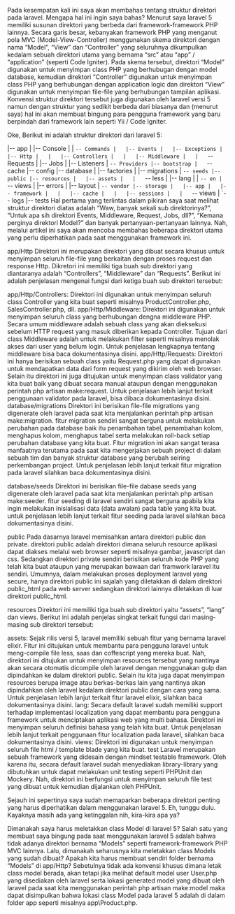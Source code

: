 Pada kesempatan kali ini saya akan membahas tentang struktur direktori pada laravel. Mengapa hal ini ingin saya bahas? Menurut saya laravel 5 memiliki susunan direktori yang berbeda dari framework-framework PHP lainnya. Secara garis besar, kebanyakan framework PHP yang menganut pola MVC (Model-View-Controller) menggunakan skema direktori dengan nama “Model”, “View” dan “Controller” yang seluruhnya dikumpulkan kedalam sebuah direktori utama yang bernama “src” atau “app” / “application” (seperti Code Igniter). Pada skema tersebut, direktori “Model” digunakan untuk menyimpan class PHP yang berhubugan dengan model database, kemudian direktori “Controller” digunakan untuk menyimpan class PHP yang berhubungan dengan application logic dan direktori “View” digunakan untuk menyimpan file-file yang berhubungan tampilan aplikasi. Konvensi struktur direktori tersebut juga digunakan oleh laravel versi 5 namun dengan struktur yang sedikit berbeda dari biasanya dan (menurut saya) hal ini akan membuat bingung para pengguna framework yang baru berpindah dari framework lain seperti Yii / Code Igniter.

Oke, Berikut ini adalah struktur direktori dari laravel 5:

|-- app
|   |-- Console
|   |   `-- Commands
|   |-- Events
|   |-- Exceptions
|   |-- Http
|   |   |-- Controllers
|   |   |-- Middleware
|   |   `-- Requests
|   |-- Jobs
|   |-- Listeners
|   `-- Providers
|-- bootstrap
|   `-- cache
|-- config
|-- database
|   |-- factories
|   |-- migrations
|   `-- seeds
|-- public
|-- resources
|   |-- assets
|   |   `-- less
|   |-- lang
|   |   `-- en
|   `-- views
|       |-- errors
|       |-- layout
|       `-- vendor
|-- storage
|   |-- app
|   |-- framework
|   |   |-- cache
|   |   |-- sessions
|   |   `-- views
|   `-- logs
|-- tests
Hal pertama yang terlintas dalam pikiran saya saat melihat struktur direktori diatas adalah “Waw, banyak sekali sub direktorinya?”, “Untuk apa sih direktori Events, Middleware, Request, Jobs, dll?”, “Kemana perginya direktori Model?” dan banyak pertanyaan-pertanyaan lainnya. Nah, melalui artikel ini saya akan mencoba membahas beberapa direktori utama yang perlu diperhatikan pada saat menggunakan framework ini.

app/Http
Direktori ini merupakan direktori yang dibuat secara khusus untuk menyimpan seluruh file-file yang berkaitan dengan proses request dan response Http. Dikretori ini memiliki tiga buah sub direktori yang diantaranya adalah “Controllers”, “Middleware” dan “Requests”. Berikut ini adalah penjelasan mengenai fungsi dari ketiga buah sub direktori tersebut:

app/Http/Controllers: Direktori ini digunakan untuk menyimpan seluruh class Controller yang kita buat seperti misalnya ProductController.php, SalesController.php, dll.
app/Http/Middleware: Direktori ini digunakan untuk menyimpan seluruh class yang berhubungan dengna middleware PHP. Secara umum middleware adalah sebuah class yang akan dieksekusi sebelum HTTP request yang masuk diberikan kepada Controller. Tujuan dari class Middleware adalah untuk melakukan filter seperti misalnya menolak akses dari user yang belum login. Untuk penjelasan lengkapnya tentang middleware bisa baca dokumentasinya disini.
app/Http/Requests: Direktori ini hanya berisikan sebuah class yaitu Request.php yang dapat digunakan untuk mendapatkan data dari form request yang dikirim oleh web browser. Selain itu direktori ini juga ditujukan untuk menyimpan class validator yang kita buat baik yang dibuat secara manual ataupun dengan menggunakan perintah php artisan make:request. Untuk penjelasan lebih lanjut terkait penggunaan validator pada laravel, bisa dibaca dokumentasinya disini.
database/migrations
Direktori ini berisikan file-file migrations yang digenerate oleh laravel pada saat kita menjalankan perintah php artisan make:migration. fitur migration sendiri sangat berguna untuk melakukan perubahan pada database baik itu penambahan tabel, penambahan kolom, menghapus kolom, menghapus tabel serta melakukan roll-back setiap perubahan database yang kita buat. Fitur migration ini akan sangat terasa manfaatnya terutama pada saat kita mengerjakan sebuah project di dalam sebuah tim dan banyak struktur database yang berubah seiring perkembangan project. Untuk penjelasan lebih lanjut terkait fitur migration pada laravel silahkan baca dokumentasinya disini.

database/seeds
Direktori ini berisikan file-file dabase seeds yang digenerate oleh laravel pada saat kita menjalankan perintah php artisan make:seeder. fitur seeding di laravel sendiri sangat berguna apabila kita ingin melakukan inisialisasi data (data awalan) pada table yang kita buat. untuk penjelasan lebih lanjut terkait fitur seeding pada laravel silahkan baca dokumentasinya disini.

public
Pada dasarnya laravel memisahkan antara direktori public dan private. direktori public adalah direktori dimana seluruh resource aplikasi dapat diakses melalui web browser seperti misalnya gambar, javascript dan css. Sedangkan direktori private sendiri berisikan seluruh kode PHP yang telah kita buat ataupun yang merupakan bawaan dari framwork laravel itu sendiri. Umumnya, dalam melakukan proses deployment laravel yang secure, hanya direktori public ini sajalah yang diletakkan di dalam direktori public_html pada web server sedangkan direktori lainnya diletakkan di luar direktori public_html.

resources
Direktori ini memiliki tiga buah sub direktori yaitu “assets”, “lang” dan views. Berikut ini adalah penjelas singkat terkait fungsi dari masing-masing sub direktori tersebut:

assets: Sejak rilis versi 5, laravel memiliki sebuah fitur yang bernama laravel elixir. Fitur ini ditujukan untuk membantu para pengguna laravel untuk meng-compile file less, saas dan coffescript yang mereka buat. Nah, direktori ini ditujukan untuk menyimpan resources tersebut yang nantinya akan secara otomatis dicompile oleh laravel dengan menggunakan gulp dan dipindahkan ke dalam direktori public. Selain itu kita juga dapat menyimpan resources berupa image atau berkas-berkas lain yang nantinya akan dipindahkan oleh laravel kedalam direktori public dengan cara yang sama. Untuk penjelasan lebih lanjut terkait fitur laravel elixir, silahkan baca dokumentasinya disini.
lang: Secara default laravel sudah memiliki support terhadap implementasi localization yang dapat membantu para pengguna framework untuk menciptakan aplikasi web yang multi bahasa. Direktori ini menyimpan seluruh definisi bahasa yang telah kita buat. Untuk penjelasan lebih lanjut terkait penggunaan fitur localization pada laravel, silahkan baca dokumentasinya disini.
views: Direktori ini digunakan untuk menyimpan seluruh file html / template blade yang kita buat.
test
Laravel merupakan sebuah framework yang didesain dengan mindset testable framework. Oleh karena itu, secara default laravel sudah menyediakan library-library yang dibutuhkan untuk dapat melakukan unit testing seperti PHPUnit dan Mockery. Nah, direktori ini berfungsi untuk menyimpan seluruh file test yang dibuat untuk kemudian dijalankan oleh PHPUnit.

Sejauh ini sepertinya saya sudah memaparkan beberapa direktori penting yang harus diperhatikan dalam menggunakan laravel 5. Eh, tunggu dulu. Kayaknya masih ada yang ketinggalan nih, kira-kira apa ya?

Dimanakah saya harus meletakkan class Model di laravel 5?
Salah satu yang membuat saya bingung pada saat menggunakan laravel 5 adalah bahwa tidak adanya direktori bernama “Models” seperti framework-framework PHP MVC lainnya. Lalu, dimanakah seharusnya kita meletakkan class Models yang sudah dibuat? Apakah kita harus membuat sendiri folder bernama “Models” di app/Http? Sebetulnya tidak ada konvensi khusus dimana letak class model berada, akan tetapi jika melihat default model user User.php yang disediakan oleh laravel serta lokasi generated model yang dibuat oleh laravel pada saat kita menggunakan perintah php artisan make:model maka dapat disimpulkan bahwa lokasi class Model pada laravel 5 adalah di dalam folder app seperti misalnya app\Product.php.
